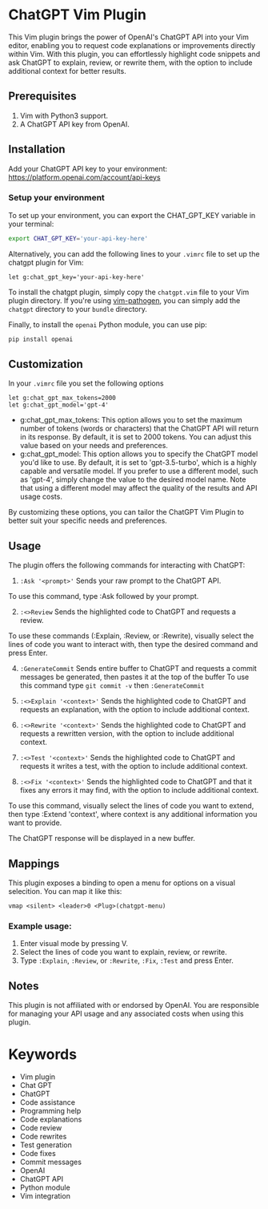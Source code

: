 # ChatGPT Vim Plugin

This Vim plugin brings the power of OpenAI's ChatGPT API into your Vim editor, enabling you to request code explanations or improvements directly within Vim. With this plugin, you can effortlessly highlight code snippets and ask ChatGPT to explain, review, or rewrite them, with the option to include additional context for better results.

## Prerequisites

1) Vim with Python3 support.
1) A ChatGPT API key from OpenAI.

## Installation
Add your ChatGPT API key to your environment:
https://platform.openai.com/account/api-keys

### Setup your environment
To set up your environment, you can export the CHAT_GPT_KEY variable in your terminal:
```bash
export CHAT_GPT_KEY='your-api-key-here'
```

Alternatively, you can add the following lines to your `.vimrc` file to set up the chatgpt plugin for Vim:
```vim
let g:chat_gpt_key='your-api-key-here'
```

To install the chatgpt plugin, simply copy the `chatgpt.vim` file to your Vim plugin directory. If you're using [vim-pathogen](https://github.com/tpope/vim-pathogen), you can simply add the `chatgpt` directory to your `bundle` directory.

Finally, to install the `openai` Python module, you can use pip:
```bash
pip install openai
```
## Customization
In your `.vimrc` file you set the following options

```vim
let g:chat_gpt_max_tokens=2000
let g:chat_gpt_model='gpt-4'
```
 - g:chat_gpt_max_tokens: This option allows you to set the maximum number of tokens (words or characters) that the ChatGPT API will return in its response. By default, it is set to 2000 tokens. You can adjust this value based on your needs and preferences.
 - g:chat_gpt_model: This option allows you to specify the ChatGPT model you'd like to use. By default, it is set to 'gpt-3.5-turbo', which is a highly capable and versatile model. If you prefer to use a different model, such as 'gpt-4', simply change the value to the desired model name. Note that using a different model may affect the quality of the results and API usage costs.

By customizing these options, you can tailor the ChatGPT Vim Plugin to better suit your specific needs and preferences.

## Usage

The plugin offers the following commands for interacting with ChatGPT:

1) `:Ask '<prompt>'` Sends your raw prompt to the ChatGPT API.

To use this command, type :Ask followed by your prompt.

2) `:<>Review` Sends the highlighted code to ChatGPT and requests a review.

To use these commands (:Explain, :Review, or :Rewrite), visually select the lines of code you want to interact with, then type the desired command and press Enter.

4) `:GenerateCommit` Sends entire buffer to ChatGPT and requests a commit messages be generated, then pastes it at the top of the buffer
To use this command type `git commit -v`  then `:GenerateCommit`

5) `:<>Explain '<context>'` Sends the highlighted code to ChatGPT and requests an explanation, with the option to include additional context.
5) `:<>Rewrite '<context>'` Sends the highlighted code to ChatGPT and requests a rewritten version, with the option to include additional context.
5) `:<>Test '<context>'` Sends the highlighted code to ChatGPT and requests it writes a test, with the option to include additional context.
5) `:<>Fix '<context>'` Sends the highlighted code to ChatGPT and that it fixes any errors it may find, with the option to include additional context.

To use this command, visually select the lines of code you want to extend, then type :Extend 'context', where context is any additional information you want to provide.

The ChatGPT response will be displayed in a new buffer.

## Mappings

This plugin exposes a binding to open a menu for options on a visual selecition. You can map it like this:
```
vmap <silent> <leader>0 <Plug>(chatgpt-menu)
```

### Example usage:
1) Enter visual mode by pressing V.
1) Select the lines of code you want to explain, review, or rewrite.
1) Type `:Explain`, `:Review`, or `:Rewrite`, `:Fix`, `:Test` and press Enter.

## Notes
This plugin is not affiliated with or endorsed by OpenAI. You are responsible for managing your API usage and any associated costs when using this plugin.

# Keywords
- Vim plugin
- Chat GPT
- ChatGPT
- Code assistance
- Programming help
- Code explanations
- Code review
- Code rewrites
- Test generation
- Code fixes
- Commit messages
- OpenAI
- ChatGPT API
- Python module
- Vim integration
